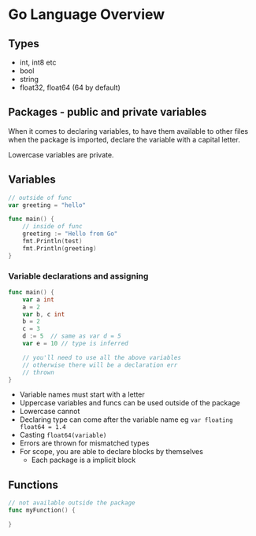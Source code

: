 # Go Language Overview

## Types

- int, int8 etc
- bool
- string
- float32, float64 (64 by default)

## Packages - public and private variables

When it comes to declaring variables, to have them available to other files when the package is imported, declare the variable with a capital letter.

Lowercase variables are private.

## Variables

```go
// outside of func
var greeting = "hello"

func main() {
	// inside of func
	greeting := "Hello from Go"
	fmt.Println(test)
	fmt.Println(greeting)
}
```

### Variable declarations and assigning

```go
func main() {
	var a int
	a = 2
	var b, c int
	b = 2
	c = 3
	d := 5	// same as var d = 5
	var e = 10 // type is inferred

	// you'll need to use all the above variables
	// otherwise there will be a declaration err
	// thrown
}
```

- Variable names must start with a letter
- Uppercase variables and funcs can be used outside of the package
- Lowercase cannot
- Declaring type can come after the variable name eg `var floating float64 = 1.4`
- Casting `float64(variable)`
- Errors are thrown for mismatched types
- For scope, you are able to declare blocks by themselves
	- Each package is a implicit block

## Functions

```go
// not available outside the package
func myFunction() {

}
```

